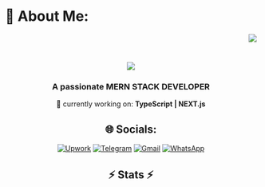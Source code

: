 # 💫 About Me:
<img align="right" src="https://visitor-badge.laobi.icu/badge?page_id=salesp07.salesp07" /><br><h1 align="center">   <img src="https://readme-typing-svg.herokuapp.com/?font=Righteous&size=35&center=true&vCenter=true&width=500&height=70&duration=4000&lines=Hi+There!+👋;+I'm+zeeshan!;" /></h1><h3 align="center">A passionate MERN STACK DEVELOPER </h3><div align="center"> 🔭 currently working on: **TypeScript | NEXT.js**<br>

## 🌐 Socials: 
[![Upwork](https://img.shields.io/badge/Upwork-white?logo=upwork)](https://www.upwork.com/freelancers/~01b72be2f7aa334ee2)
[![Telegram](https://img.shields.io/badge/Telegram-2CA5E0?logo=telegram&logoColor=white)](https://t.me/zeeshu13)
[![Gmail](https://img.shields.io/badge/Gmail-D14836?logo=gmail&logoColor=white)](mailto:arslan.mumtaz04@gmail.com)
[![WhatsApp](https://img.shields.io/badge/WhatsApp-25D366?logo=whatsapp&logoColor=white)](https://wa.me/923435306291)


<h2 align="center">⚡ Stats ⚡</h2>



<!-- Proudly created with GPRM ( https://gprm.itsvg.in ) -->
